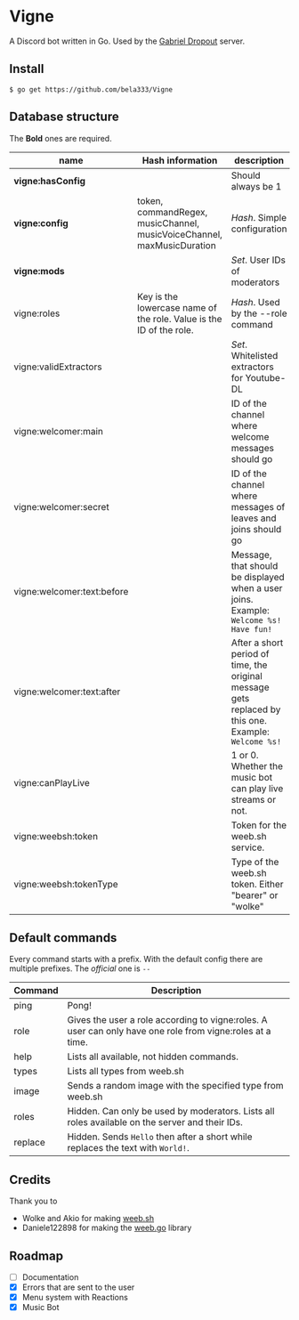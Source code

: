 # Vigne
A Discord bot written in Go. Used by the [Gabriel Dropout](http://discord.gg/e2Svd88) server.

## Install
```shell
$ go get https://github.com/bela333/Vigne
```

## Database structure

The **Bold** ones are required.

| name | Hash information | description |
| - | - | - |
**vigne:hasConfig** | | Should always be 1
**vigne:config** | token, commandRegex, musicChannel, musicVoiceChannel, maxMusicDuration | *Hash*. Simple configuration
**vigne:mods** | | *Set*. User IDs of moderators
vigne:roles | Key is the lowercase name of the role. Value is the ID of the role. | *Hash*. Used by the --role command
vigne:validExtractors | | *Set*. Whitelisted extractors for Youtube-DL
vigne:welcomer:main | | ID of the channel where welcome messages should go
vigne:welcomer:secret | | ID of the channel where messages of leaves and joins should go
vigne:welcomer:text:before | | Message, that should be displayed when a user joins. Example: `Welcome %s! Have fun!`
vigne:welcomer:text:after | | After a short period of time, the original message gets replaced by this one. Example: `Welcome %s!`
vigne:canPlayLive | | 1 or 0. Whether the music bot can play live streams or not.
vigne:weebsh:token | | Token for the weeb.sh service.
vigne:weebsh:tokenType | | Type of the weeb.sh token. Either "bearer" or "wolke"

## Default commands

Every command starts with a prefix. With the default config there are multiple prefixes. The *official* one is `--`

| Command | Description |
| - | - |
ping | Pong!
role | Gives the user a role according to vigne:roles. A user can only have one role from vigne:roles at a time.
help | Lists all available, not hidden commands.
types | Lists all types from weeb.sh
image | Sends a random image with the specified type from weeb.sh
roles | Hidden. Can only be used by moderators. Lists all roles available on the server and their IDs.
replace | Hidden. Sends `Hello` then after a short while replaces the text with `World!`.

## Credits
Thank you to
- Wolke and Akio for making [weeb.sh](https://weeb.sh/)
- Daniele122898 for making the [weeb.go](https://github.com/Daniele122898/weeb.go) library

## Roadmap
- [ ] Documentation
- [x] Errors that are sent to the user
- [x] Menu system with Reactions
- [x] Music Bot
